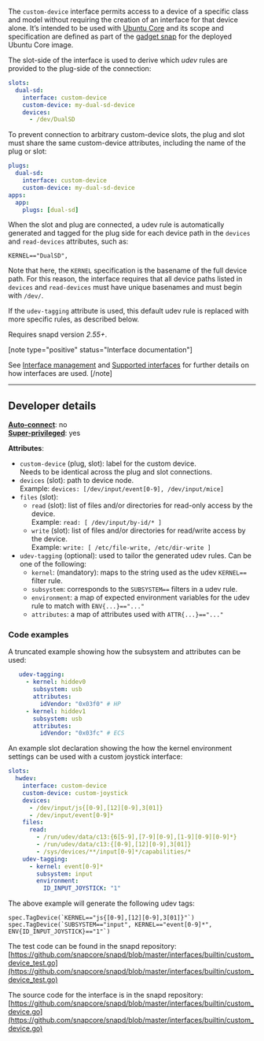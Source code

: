 The `custom-device` interface permits access to a device of a specific class and model without requiring the creation of an interface for that device alone. It’s intended to be used with [Ubuntu Core](/t/glossary/14612#heading--ubuntu-core) and its scope and specification are defined as part of the [gadget snap](/t/gadget-snaps/696) for the deployed Ubuntu Core image.

The slot-side of the interface is used to derive which _udev_ rules are provided to the plug-side of the connection:

```yaml
slots:
  dual-sd:
    interface: custom-device
    custom-device: my-dual-sd-device
    devices: 
      - /dev/DualSD
```

To prevent connection to arbitrary custom-device slots, the plug and slot must share the same custom-device attributes, including the name of the plug or slot:

```yaml
plugs:
  dual-sd:
    interface: custom-device
    custom-device: my-dual-sd-device
apps:
  app:
    plugs: [dual-sd]
```

When the slot and plug are connected, a udev rule is automatically generated and tagged for the plug side for each device path in the `devices` and `read-devices` attributes, such as:

```
KERNEL=="DualSD",
```

Note that here, the `KERNEL` specification is the basename of the full device path.  For this reason, the interface requires that all device paths listed in `devices` and `read-devices` must have unique basenames and must begin with `/dev/`.

If the `udev-tagging` attribute is used, this default udev rule is replaced with more specific rules, as described below.

Requires snapd version *2.55+*.

[note type="positive" status="Interface documentation"]

See [Interface management](/t/interface-management/6154) and [Supported interfaces](/t/supported-interfaces/7744) for further details on how interfaces are used.
[/note]

---

<h2 id=`heading--dev-details`>Developer details</h2>

**[Auto-connect](/t/interface-management/6154#heading--auto-connections)**: no</br>
**[Super-privileged](/t/super-privileged-interfaces/34740)**: yes</br>

**Attributes**:
* `custom-device` (plug, slot): label for the custom device.</br>
    Needs to be identical across the plug and slot connections.
* `devices` (slot): path to device node. </br>
    Example: `devices: [/dev/input/event[0-9], /dev/input/mice]`
* `files` (slot):
  * `read` (slot): list of files and/or directories for read-only access by the device.</br>
      Example:  `read: [ /dev/input/by-id/* ]`
  * `write` (slot): list of files and/or directories for read/write access by the device.</br>
      Example: `write: [ /etc/file-write, /etc/dir-write ]`
* `udev-tagging` (optional): used to tailor the generated udev rules. Can be one of the following:
  * `kernel`: (mandatory): maps to the string used as the udev `KERNEL==` filter rule.
  * `subsystem`: corresponds to the `SUBSYSTEM==` filters in a udev rule.
  * `environment`: a map of expected environment variables for the udev rule to match with `ENV{...}=="..."`
  * `attributes`: a map of attributes used with `ATTR{...}=="..."`

### Code examples

A truncated example showing how the subsystem and attributes can be used:

 ```yaml
    udev-tagging:
      - kernel: hiddev0
        subsystem: usb
        attributes:
          idVendor: "0x03f0" # HP
      - kernel: hiddev1
        subsystem: usb
        attributes:
          idVendor: "0x03fc" # ECS
 ```

An example slot declaration showing the how the kernel environment settings can be used with a custom joystick interface:

```yaml
slots:
  hwdev:
    interface: custom-device
    custom-device: custom-joystick
    devices:
      - /dev/input/js{[0-9],[12][0-9],3[01]}
      - /dev/input/event[0-9]*
    files:
      read:
        - /run/udev/data/c13:{6[5-9],[7-9][0-9],[1-9][0-9][0-9]*}
        - /run/udev/data/c13:{[0-9],[12][0-9],3[01]}
        - /sys/devices/**/input[0-9]*/capabilities/*
    udev-tagging:
      - kernel: event[0-9]*
        subsystem: input
        environment:
          ID_INPUT_JOYSTICK: "1"
```

The above example will generate the following udev tags:

```
spec.TagDevice(`KERNEL=="js{[0-9],[12][0-9],3[01]}"`) 
spec.TagDevice(`SUBSYSTEM=="input", KERNEL=="event[0-9]*", ENV{ID_INPUT_JOYSTICK}=="1"`) 
```

The test code can be found in the snapd repository: [https://github.com/snapcore/snapd/blob/master/interfaces/builtin/custom_device_test.go](https://github.com/snapcore/snapd/blob/master/interfaces/builtin/custom_device_test.go)

The source code for the interface is in the snapd repository:
[https://github.com/snapcore/snapd/blob/master/interfaces/builtin/custom_device.go](https://github.com/snapcore/snapd/blob/master/interfaces/builtin/custom_device.go)